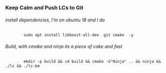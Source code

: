 ### Keep Calm and Push LCs to Git
###### install dependencies, I'm on ubuntu 18 and I do 
            sudo apt install libboost-all-dev  git cmake  -y
###### Build, with cmake and ninja its a piece of cake and fast
            mkdir -p build && cd build && cmake -G"Ninja" .. && ninja && ./lc && ./lc-bm 


